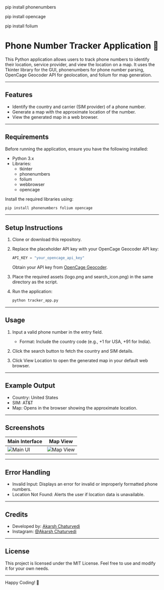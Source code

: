 pip install phonenumbers

pip install opencage

pip install folium

# Phone Number Tracker Application 📱

This Python application allows users to track phone numbers to identify their location, service provider, and view the location on a map. It uses the Tkinter library for the GUI, phonenumbers for phone number parsing, OpenCage Geocoder API for geolocation, and folium for map generation.

---

## Features

- Identify the country and carrier (SIM provider) of a phone number.
- Generate a map with the approximate location of the number.
- View the generated map in a web browser.

---

## Requirements

Before running the application, ensure you have the following installed:

- Python 3.x
- Libraries:
  - tkinter
  - phonenumbers
  - folium
  - webbrowser
  - opencage

Install the required libraries using:
```bash
pip install phonenumbers folium opencage
```

---

## Setup Instructions

1. Clone or download this repository.
2. Replace the placeholder API key with your OpenCage Geocoder API key:
   ```python
   API_KEY = "your_opencage_api_key"
   ```
   Obtain your API key from [OpenCage Geocoder](https://opencagedata.com/).

3. Place the required assets (logo.png and search_icon.png) in the same directory as the script.

4. Run the application:
   ```bash
   python tracker_app.py
   ```

---

## Usage

1. Input a valid phone number in the entry field.
   - Format: Include the country code (e.g., +1 for USA, +91 for India).

2. Click the search button to fetch the country and SIM details.
3. Click View Location to open the generated map in your default web browser.

---

## Example Output

- Country: United States  
- SIM: AT&T  
- Map: Opens in the browser showing the approximate location.

---

## Screenshots

| Main Interface | Map View |
|-----------------|----------|
| ![Main UI](screenshot1.png) | ![Map View](screenshot2.png) |

---

## Error Handling

- Invalid Input: Displays an error for invalid or improperly formatted phone numbers.
- Location Not Found: Alerts the user if location data is unavailable.

---

## Credits

- Developed by: [Akarsh Chaturvedi](https://github.com/AkarshYash)
- Instagram: [@Akarsh Chaturvedi](https://instagram.com/AkarshChaturvedi)

---

## License

This project is licensed under the MIT License. Feel free to use and modify it for your own needs.  

---

Happy Coding! 🚀
